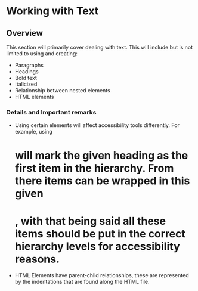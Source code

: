 # Working with Text

## Overview
This section will primarily cover dealing with text. This will include but is not limited to
using and creating: 
* Paragraphs 
* Headings
* Bold text
* Italicized
* Relationship between nested elements
* HTML elements

### Details and Important remarks
* Using certain elements will affect accessibility tools differently. For example, using <h1> will mark the 
given heading as the first item in the hierarchy. From there items can be wrapped in this given <h1>, with that being said
all these items should be put in the correct hierarchy levels for accessibility reasons. 
* HTML Elements have parent-child relationships, these are represented by the indentations that are found along the HTML file. 